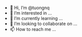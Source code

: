 - 👋 Hi, I’m @tuongnq
- 👀 I’m interested in ...
- 🌱 I’m currently learning ...
- 💞️ I’m looking to collaborate on ...
- 📫 How to reach me ...

<!---
tuongnq/tuongnq is a ✨ special ✨ repository because its `README.md` (this file) appears on your GitHub profile.
You can click the Preview link to take a look at your changes.
--->

